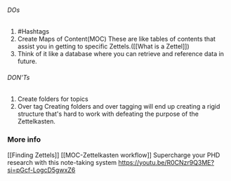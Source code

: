 ###### DOs
1. #Hashtags
2. Create Maps of Content(MOC)
		These are like tables of contents that assist you in getting to specific Zettels.([[What is a Zettel]])
3. Think of it like a database where you can retrieve and reference data in future.
###### DON'Ts
1. Create folders for topics
2. Over tag
		Creating folders and over tagging will end up creating a rigid structure that's hard to work with defeating the purpose of the Zettelkasten.
### More info
[[Finding Zettels]]
[[MOC-Zettelkasten workflow]]
Supercharge your PHD research with this note-taking system 
https://youtu.be/R0CNzr9Q3ME?si=pGcf-LogcD5gwxZ6